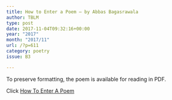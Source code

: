 ```yaml
---
title: How to Enter a Poem – by Abbas Bagasrawala
author: TBLM
type: post
date: 2017-11-04T09:32:16+00:00
year: "2017"
month: "2017/11"
url: /?p=611
category: poetry
issue: B3

---
```

To preserve formatting, the poem is available for reading in PDF.

Click [How To Enter A Poem][1]

 [1]: http://bombayliterarymagazine.com/wp-content/uploads/2017/11/How-To-Enter-A-Poem_Abbas.pdf
